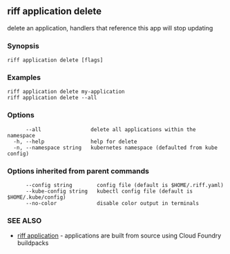 ## riff application delete

delete an application, handlers that reference this app will stop updating

### Synopsis


<todo>


```
riff application delete [flags]
```

### Examples

```
riff application delete my-application
riff application delete --all
```

### Options

```
      --all                delete all applications within the namespace
  -h, --help               help for delete
  -n, --namespace string   kubernetes namespace (defaulted from kube config)
```

### Options inherited from parent commands

```
      --config string        config file (default is $HOME/.riff.yaml)
      --kube-config string   kubectl config file (default is $HOME/.kube/config)
      --no-color             disable color output in terminals
```

### SEE ALSO

* [riff application](riff_application.md)	 - applications are built from source using Cloud Foundry buildpacks


